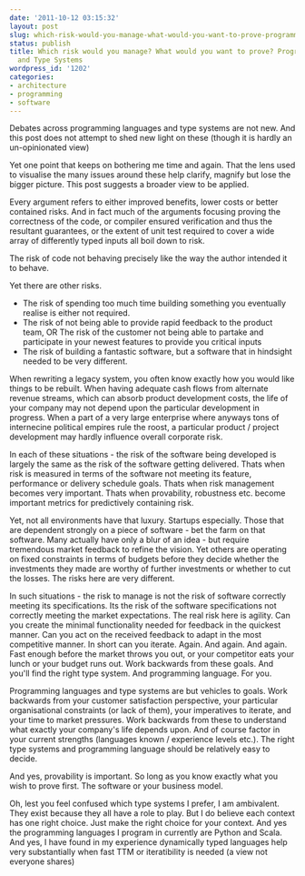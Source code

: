 ```yaml
---
date: '2011-10-12 03:15:32'
layout: post
slug: which-risk-would-you-manage-what-would-you-want-to-prove-programming-languages-and-type-systems
status: publish
title: Which risk would you manage? What would you want to prove? Programming Languages
  and Type Systems
wordpress_id: '1202'
categories:
- architecture
- programming
- software
---
```


Debates across programming languages and type systems are not new. And this post does not attempt to shed new light on these (though it is hardly an un-opinionated view) 

Yet one point that keeps on bothering me time and again. That the lens used to visualise the many issues around these help clarify, magnify but lose the bigger picture. This post suggests a broader view to be applied. 

Every argument refers to either improved benefits, lower costs or better contained risks. And in fact much of the arguments focusing proving the correctness of the code, or compiler ensured verification and thus the resultant guarantees, or the extent of unit test required to cover a wide array of differently typed inputs all boil down to risk. 

The risk of code not behaving precisely like the way the author intended it to behave. 

Yet there are other risks. 

* The risk of spending too much time building something you eventually realise is either not required.
* The risk of not being able to provide rapid feedback to the product team, OR The risk of the customer not being able to partake and participate in your newest features to provide you critical inputs
* The risk of building a fantastic software, but a software that in hindsight needed to be very different.

When rewriting a legacy system, you often know exactly how you would like things to be rebuilt. When having adequate cash flows from alternate revenue streams, which can absorb product development costs, the life of your company may not depend upon the particular development in progress. When a part of a very large enterprise where anyways tons of internecine political empires rule the roost, a particular product / project development may hardly influence overall corporate risk. 

In each of these situations - the risk of the software being developed is largely the same as the risk of the software getting delivered. Thats when risk is measured in terms of the software not meeting its feature, performance or delivery schedule goals. Thats when risk management becomes very important. Thats when provability, robustness etc. become important metrics for predictively containing risk. 

Yet, not all environments have that luxury. Startups especially. Those that are dependent strongly on a piece of software - bet the farm on that software. Many actually have only a blur of an idea - but require tremendous market feedback to refine the vision. Yet others are operating on fixed constraints in terms of budgets before they decide whether the investments they made are worthy of further investments or whether to cut the losses. The risks here are very different. 

In such situations - the risk to manage is not the risk of software correctly meeting its specifications. Its the risk of the software specifications not correctly meeting the market expectations. The real risk here is agility. Can you create the minimal functionality needed for feedback in the quickest manner. Can you act on the received feedback to adapt in the most competitive manner. In short can you iterate. Again. And again. And again. Fast enough before the market throws you out, or your competitor eats your lunch or your budget runs out. Work backwards from these goals. And you'll find the right type system. And programming language. For you. 

Programming languages and type systems are but vehicles to goals. Work backwards from your customer satisfaction perspective, your particular organisational constraints (or lack of them), your imperatives to iterate, and your time to market pressures. Work backwards from these to understand what exactly your company's life depends upon. And of course factor in your current strengths (languages known / experience levels etc.). The right type systems and programming language should be relatively easy to decide. 

And yes, provability is important. So long as you know exactly what you wish to prove first. The software or your business model.

Oh, lest you feel confused which type systems I prefer, I am ambivalent. They exist because they all have a role to play. But I do believe each context has one right choice. Just make the right choice for your context. And yes the programming languages I program in currently are Python and Scala. And yes, I have found in my experience dynamically typed languages help very substantially when fast TTM or iteratibility is needed (a view not everyone shares)

